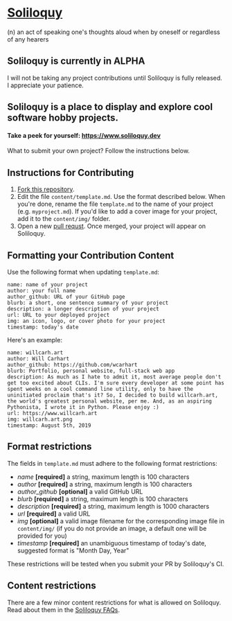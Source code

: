 # [Soliloquy](https://www.soliloquy.dev)
(n) an act of speaking one's thoughts aloud when by oneself or regardless of any hearers

## Soliloquy is currently in ALPHA
I will not be taking any project contributions until Soliloquy is fully released. I appreciate your patience.

## Soliloquy is a place to display and explore cool software hobby projects.
#### Take a peek for yourself: https://www.soliloquy.dev
What to submit your own project? Follow the instructions below.

## Instructions for Contributing
1. [Fork this repository](https://help.github.com/en/articles/fork-a-repo).
2. Edit the file `content/template.md`. Use the format described below. When you're done, rename the file `template.md` to the name of your project (e.g. `myproject.md`). If you'd like to add a cover image for your project, add it to the `content/img/` folder. 
3. Open a new [pull requst](https://help.github.com/en/articles/creating-a-pull-request). Once merged, your project will appear on Soliloquy.

## Formatting your Contribution Content
Use the following format when updating `template.md`:
```
name: name of your project
author: your full name
author_github: URL of your GitHub page
blurb: a short, one sentence summary of your project
description: a longer description of your project
url: URL to your deployed project
img: an icon, logo, or cover photo for your project
timestamp: today's date
```
Here's an example:
```
name: willcarh.art
author: Will Carhart
author_github: https://github.com/wcarhart
blurb: Portfolio, personal website, full-stack web app
description: As much as I hate to admit it, most average people don't get too excited about CLIs. I'm sure every developer at some point has spent weeks on a cool command line utility, only to have the uninitiated proclaim that's it? So, I decided to build willcarh.art, the world's greatest personal website, per me. And, as an aspiring Pythonista, I wrote it in Python. Please enjoy :)
url: https://www.willcarh.art
img: willcarh.art.png
timestamp: August 5th, 2019
```

## Format restrictions
The fields in `template.md` must adhere to the following format restrictions:
* *name* **[required]** a string, maximum length is 100 characters
* *author* **[required]** a string, maximum length is 100 characters
* *author_github* **[optional]** a valid GitHub URL
* *blurb* **[required]** a string, maximum length is 100 characters
* *description* **[required]** a string, maximum length is 1000 characters
* *url* **[required]** a valid URL
* *img* **[optional]** a valid image filename for the corresponding image file in `content/img/` (if you do not provide an image, a default one will be provided for you)
* *timestamp* **[required]** an unambiguous timestamp of today's date, suggested format is "Month Day, Year"

These restrictions will be tested when you submit your PR by Soliloquy's CI.

## Content restrictions
There are a few minor content restrictions for what is allowed on Soliloquy. Read about them in the [Soliloquy FAQs](https://www.soliloquy.dev/about).
